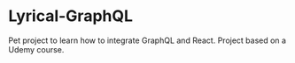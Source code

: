 # Lyrical-GraphQL
Pet project to learn how to integrate GraphQL and React.
Project based on a Udemy course.
